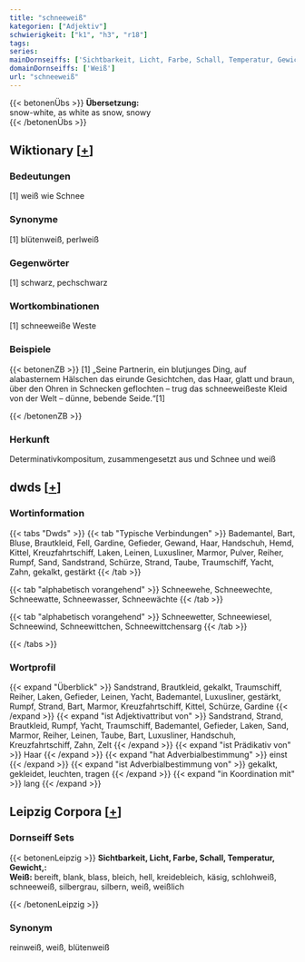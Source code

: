 ```yaml
---
title: "schneeweiß"
kategorien: ["Adjektiv"]
schwierigkeit: ["k1", "h3", "r18"]
tags:
series:
mainDornseiffs: ['Sichtbarkeit, Licht, Farbe, Schall, Temperatur, Gewicht,']
domainDornseiffs: ['Weiß']
url: "schneeweiß"
---
```


{{< betonenÜbs >}}
**Übersetzung:**  
snow-white, as white as snow, snowy  
{{< /betonenÜbs >}}

## Wiktionary [[+](https://de.wiktionary.org/wiki/schneeweiß)]

### Bedeutungen
[1] weiß wie Schnee  

### Synonyme
[1] blütenweiß, perlweiß  

### Gegenwörter
[1] schwarz, pechschwarz  

### Wortkombinationen
[1] schneeweiße Weste  

### Beispiele
{{< betonenZB >}}
[1] „Seine Partnerin, ein blutjunges Ding, auf alabasternem Hälschen das eirunde Gesichtchen, das Haar, glatt und braun, über den Ohren in Schnecken geflochten – trug das schneeweißeste Kleid von der Welt – dünne, bebende Seide.“[1]  

{{< /betonenZB >}}
### Herkunft
Determinativkompositum, zusammengesetzt aus und Schnee und weiß  



## dwds [[+](https://www.dwds.de/wb/schneeweiß)]

### Wortinformation
{{< tabs "Dwds" >}}
{{< tab "Typische Verbindungen" >}}
Bademantel, Bart, Bluse, Brautkleid, Fell, Gardine, Gefieder, Gewand, Haar, Handschuh, Hemd, Kittel, Kreuzfahrtschiff, Laken, Leinen, Luxusliner, Marmor, Pulver, Reiher, Rumpf, Sand, Sandstrand, Schürze, Strand, Taube, Traumschiff, Yacht, Zahn, gekalkt, gestärkt
{{< /tab >}}

{{< tab "alphabetisch vorangehend" >}}
Schneewehe, Schneewechte, Schneewatte, Schneewasser, Schneewächte
{{< /tab >}}

{{< tab "alphabetisch vorangehend" >}}
Schneewetter, Schneewiesel, Schneewind, Schneewittchen, Schneewittchensarg
{{< /tab >}}

{{< /tabs >}}

### Wortprofil
{{< expand "Überblick" >}} Sandstrand, Brautkleid, gekalkt, Traumschiff, Reiher, Laken, Gefieder, Leinen, Yacht, Bademantel, Luxusliner, gestärkt, Rumpf, Strand, Bart, Marmor, Kreuzfahrtschiff, Kittel, Schürze, Gardine {{< /expand >}}
{{< expand "ist Adjektivattribut von" >}} Sandstrand, Strand, Brautkleid, Rumpf, Yacht, Traumschiff, Bademantel, Gefieder, Laken, Sand, Marmor, Reiher, Leinen, Taube, Bart, Luxusliner, Handschuh, Kreuzfahrtschiff, Zahn, Zelt {{< /expand >}}
{{< expand "ist Prädikativ von" >}} Haar {{< /expand >}}
{{< expand "hat Adverbialbestimmung" >}} einst {{< /expand >}}
{{< expand "ist Adverbialbestimmung von" >}} gekalkt, gekleidet, leuchten, tragen {{< /expand >}}
{{< expand "in Koordination mit" >}} lang {{< /expand >}}

## Leipzig Corpora [[+](https://corpora.uni-leipzig.de/en/res?word=schneeweiß&corpusId=deu_newscrawl-public_2018)]

### Dornseiff Sets
{{< betonenLeipzig >}}
**Sichtbarkeit, Licht, Farbe, Schall, Temperatur, Gewicht,:**  
**Weiß:** bereift, blank, blass, bleich, hell, kreidebleich, käsig, schlohweiß, schneeweiß, silbergrau, silbern, weiß, weißlich  

{{< /betonenLeipzig >}}

### Synonym
reinweiß, weiß, blütenweiß

